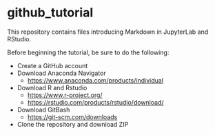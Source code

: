 # github_tutorial
This repository contains files introducing Markdown in JupyterLab and RStudio.

Before beginning the tutorial, be sure to do the following:
* Create a GitHub account
* Download Anaconda Navigator
  + https://www.anaconda.com/products/individual
* Download R and Rstudio
  + https://www.r-project.org/
  + https://rstudio.com/products/rstudio/download/
* Download GitBash
  + https://git-scm.com/downloads
* Clone the repository and download ZIP
